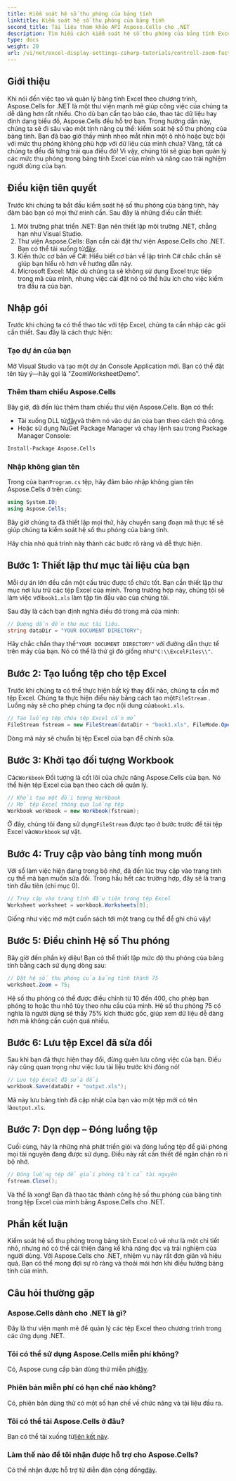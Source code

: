 ```yaml
---
title: Kiểm soát hệ số thu phóng của bảng tính
linktitle: Kiểm soát hệ số thu phóng của bảng tính
second_title: Tài liệu tham khảo API Aspose.Cells cho .NET
description: Tìm hiểu cách kiểm soát hệ số thu phóng của bảng tính Excel bằng Aspose.Cells cho .NET theo các bước đơn giản. Tăng khả năng đọc trong bảng tính của bạn.
type: docs
weight: 20
url: /vi/net/excel-display-settings-csharp-tutorials/controll-zoom-factor-of-worksheet/
---
```

## Giới thiệu

Khi nói đến việc tạo và quản lý bảng tính Excel theo chương trình, Aspose.Cells for .NET là một thư viện mạnh mẽ giúp công việc của chúng ta dễ dàng hơn rất nhiều. Cho dù bạn cần tạo báo cáo, thao tác dữ liệu hay định dạng biểu đồ, Aspose.Cells đều hỗ trợ bạn. Trong hướng dẫn này, chúng ta sẽ đi sâu vào một tính năng cụ thể: kiểm soát hệ số thu phóng của bảng tính. Bạn đã bao giờ thấy mình nheo mắt nhìn một ô nhỏ hoặc bực bội với mức thu phóng không phù hợp với dữ liệu của mình chưa? Vâng, tất cả chúng ta đều đã từng trải qua điều đó! Vì vậy, chúng tôi sẽ giúp bạn quản lý các mức thu phóng trong bảng tính Excel của mình và nâng cao trải nghiệm người dùng của bạn.

## Điều kiện tiên quyết

Trước khi chúng ta bắt đầu kiểm soát hệ số thu phóng của bảng tính, hãy đảm bảo bạn có mọi thứ mình cần. Sau đây là những điều cần thiết:

1. Môi trường phát triển .NET: Bạn nên thiết lập môi trường .NET, chẳng hạn như Visual Studio.
2.  Thư viện Aspose.Cells: Bạn cần cài đặt thư viện Aspose.Cells cho .NET. Bạn có thể tải xuống từ[đây](https://releases.aspose.com/cells/net/).
3. Kiến thức cơ bản về C#: Hiểu biết cơ bản về lập trình C# chắc chắn sẽ giúp bạn hiểu rõ hơn về hướng dẫn này.
4. Microsoft Excel: Mặc dù chúng ta sẽ không sử dụng Excel trực tiếp trong mã của mình, nhưng việc cài đặt nó có thể hữu ích cho việc kiểm tra đầu ra của bạn.

## Nhập gói

Trước khi chúng ta có thể thao tác với tệp Excel, chúng ta cần nhập các gói cần thiết. Sau đây là cách thực hiện:

### Tạo dự án của bạn

Mở Visual Studio và tạo một dự án Console Application mới. Bạn có thể đặt tên tùy ý—hãy gọi là "ZoomWorksheetDemo".

### Thêm tham chiếu Aspose.Cells

Bây giờ, đã đến lúc thêm tham chiếu thư viện Aspose.Cells. Bạn có thể:

-  Tải xuống DLL từ[đây](https://releases.aspose.com/cells/net/)và thêm nó vào dự án của bạn theo cách thủ công.
- Hoặc sử dụng NuGet Package Manager và chạy lệnh sau trong Package Manager Console:

```bash
Install-Package Aspose.Cells
```

### Nhập không gian tên

 Trong của bạn`Program.cs` tệp, hãy đảm bảo nhập không gian tên Aspose.Cells ở trên cùng:

```csharp
using System.IO;
using Aspose.Cells;
```

Bây giờ chúng ta đã thiết lập mọi thứ, hãy chuyển sang đoạn mã thực tế sẽ giúp chúng ta kiểm soát hệ số thu phóng của bảng tính.

Hãy chia nhỏ quá trình này thành các bước rõ ràng và dễ thực hiện.

## Bước 1: Thiết lập thư mục tài liệu của bạn

 Mỗi dự án lớn đều cần một cấu trúc được tổ chức tốt. Bạn cần thiết lập thư mục nơi lưu trữ các tệp Excel của mình. Trong trường hợp này, chúng tôi sẽ làm việc với`book1.xls` làm tập tin đầu vào của chúng tôi.

Sau đây là cách bạn định nghĩa điều đó trong mã của mình:

```csharp
// Đường dẫn đến thư mục tài liệu.
string dataDir = "YOUR DOCUMENT DIRECTORY";
```

 Hãy chắc chắn thay thế`"YOUR DOCUMENT DIRECTORY"` với đường dẫn thực tế trên máy của bạn. Nó có thể là thứ gì đó giống như`"C:\\ExcelFiles\\"`.

## Bước 2: Tạo luồng tệp cho tệp Excel

 Trước khi chúng ta có thể thực hiện bất kỳ thay đổi nào, chúng ta cần mở tệp Excel. Chúng ta thực hiện điều này bằng cách tạo một`FileStream` . Luồng này sẽ cho phép chúng ta đọc nội dung của`book1.xls`.

```csharp
// Tạo luồng tệp chứa tệp Excel cần mở
FileStream fstream = new FileStream(dataDir + "book1.xls", FileMode.Open);
```

Dòng mã này sẽ chuẩn bị tệp Excel của bạn để chỉnh sửa.

## Bước 3: Khởi tạo đối tượng Workbook

 Các`Workbook` Đối tượng là cốt lõi của chức năng Aspose.Cells của bạn. Nó thể hiện tệp Excel của bạn theo cách dễ quản lý.

```csharp
// Khởi tạo một đối tượng Workbook
// Mở tệp Excel thông qua luồng tệp
Workbook workbook = new Workbook(fstream);
```

 Ở đây, chúng tôi đang sử dụng`FileStream` được tạo ở bước trước để tải tệp Excel vào`Workbook` sự vật.

## Bước 4: Truy cập vào bảng tính mong muốn

Với sổ làm việc hiện đang trong bộ nhớ, đã đến lúc truy cập vào trang tính cụ thể mà bạn muốn sửa đổi. Trong hầu hết các trường hợp, đây sẽ là trang tính đầu tiên (chỉ mục 0).

```csharp
// Truy cập vào trang tính đầu tiên trong tệp Excel
Worksheet worksheet = workbook.Worksheets[0];
```

Giống như việc mở một cuốn sách tới một trang cụ thể để ghi chú vậy!

## Bước 5: Điều chỉnh Hệ số Thu phóng

Bây giờ đến phần kỳ diệu! Bạn có thể thiết lập mức độ thu phóng của bảng tính bằng cách sử dụng dòng sau:

```csharp
// Đặt hệ số thu phóng của bảng tính thành 75
worksheet.Zoom = 75;
```

Hệ số thu phóng có thể được điều chỉnh từ 10 đến 400, cho phép bạn phóng to hoặc thu nhỏ tùy theo nhu cầu của mình. Hệ số thu phóng 75 có nghĩa là người dùng sẽ thấy 75% kích thước gốc, giúp xem dữ liệu dễ dàng hơn mà không cần cuộn quá nhiều.

## Bước 6: Lưu tệp Excel đã sửa đổi

Sau khi bạn đã thực hiện thay đổi, đừng quên lưu công việc của bạn. Điều này cũng quan trọng như việc lưu tài liệu trước khi đóng nó!

```csharp
// Lưu tệp Excel đã sửa đổi
workbook.Save(dataDir + "output.xls");
```

 Mã này lưu bảng tính đã cập nhật của bạn vào một tệp mới có tên là`output.xls`. 

## Bước 7: Dọn dẹp – Đóng luồng tệp

Cuối cùng, hãy là những nhà phát triển giỏi và đóng luồng tệp để giải phóng mọi tài nguyên đang được sử dụng. Điều này rất cần thiết để ngăn chặn rò rỉ bộ nhớ.

```csharp
// Đóng luồng tệp để giải phóng tất cả tài nguyên
fstream.Close();
```

Và thế là xong! Bạn đã thao tác thành công hệ số thu phóng của bảng tính trong tệp Excel của mình bằng Aspose.Cells cho .NET.

## Phần kết luận

Kiểm soát hệ số thu phóng trong bảng tính Excel có vẻ như là một chi tiết nhỏ, nhưng nó có thể cải thiện đáng kể khả năng đọc và trải nghiệm của người dùng. Với Aspose.Cells cho .NET, nhiệm vụ này rất đơn giản và hiệu quả. Bạn có thể mong đợi sự rõ ràng và thoải mái hơn khi điều hướng bảng tính của mình.

## Câu hỏi thường gặp

### Aspose.Cells dành cho .NET là gì?
Đây là thư viện mạnh mẽ để quản lý các tệp Excel theo chương trình trong các ứng dụng .NET.

### Tôi có thể sử dụng Aspose.Cells miễn phí không?
 Có, Aspose cung cấp bản dùng thử miễn phí[đây](https://releases.aspose.com/).

### Phiên bản miễn phí có hạn chế nào không?
Có, phiên bản dùng thử có một số hạn chế về chức năng và tài liệu đầu ra.

### Tôi có thể tải Aspose.Cells ở đâu?
 Bạn có thể tải xuống từ[liên kết này](https://releases.aspose.com/cells/net/).

### Làm thế nào để tôi nhận được hỗ trợ cho Aspose.Cells?
 Có thể nhận được hỗ trợ từ diễn đàn cộng đồng[đây](https://forum.aspose.com/c/cells/9).